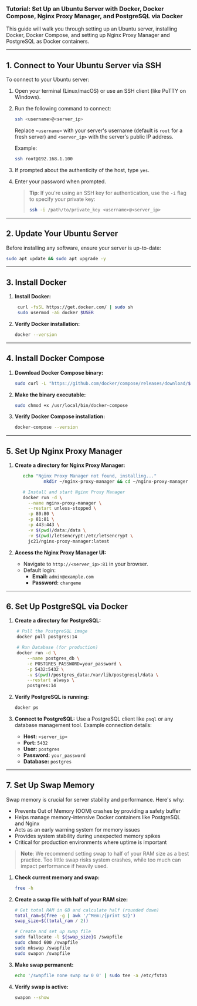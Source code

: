 ### **Tutorial: Set Up an Ubuntu Server with Docker, Docker Compose, Nginx Proxy Manager, and PostgreSQL via Docker**

This guide will walk you through setting up an Ubuntu server, installing Docker, Docker Compose, and setting up Nginx Proxy Manager and PostgreSQL as
Docker containers.

---

## **1. Connect to Your Ubuntu Server via SSH**

To connect to your Ubuntu server:

1. Open your terminal (Linux/macOS) or use an SSH client (like PuTTY on Windows).
2. Run the following command to connect:

   ```bash
   ssh <username>@<server_ip>
   ```

   Replace `<username>` with your server's username (default is `root` for a fresh server) and `<server_ip>` with the server's public IP address.

   Example:

   ```bash
   ssh root@192.168.1.100
   ```

3. If prompted about the authenticity of the host, type `yes`.

4. Enter your password when prompted.

   > **Tip**: If you're using an SSH key for authentication, use the `-i` flag to specify your private key:
   >
   > ```bash
   > ssh -i /path/to/private_key <username>@<server_ip>
   > ```

---

## **2. Update Your Ubuntu Server**

Before installing any software, ensure your server is up-to-date:

```bash
sudo apt update && sudo apt upgrade -y
```

---

## **3. Install Docker**

1. **Install Docker:**

   ```bash
    curl -fsSL https://get.docker.com/ | sudo sh
    sudo usermod -aG docker $USER
   ```

2. **Verify Docker installation:**
   ```bash
   docker --version
   ```

---

## **4. Install Docker Compose**

1. **Download Docker Compose binary:**

   ```bash
   sudo curl -L "https://github.com/docker/compose/releases/download/$(curl -s https://api.github.com/repos/docker/compose/releases/latest | grep tag_name | cut -d '"' -f 4)/docker-compose-$(uname -s)-$(uname -m)" -o /usr/local/bin/docker-compose
   ```

2. **Make the binary executable:**

   ```bash
   sudo chmod +x /usr/local/bin/docker-compose
   ```

3. **Verify Docker Compose installation:**
   ```bash
   docker-compose --version
   ```

---

## **5. Set Up Nginx Proxy Manager**

1. **Create a directory for Nginx Proxy Manager:**

   ```bash
      echo "Nginx Proxy Manager not found, installing..."
              mkdir ~/nginx-proxy-manager && cd ~/nginx-proxy-manager

      # Install and start Nginx Proxy Manager
      docker run -d \
        --name nginx-proxy-manager \
        --restart unless-stopped \
        -p 80:80 \
        -p 81:81 \
        -p 443:443 \
        -v $(pwd)/data:/data \
        -v $(pwd)/letsencrypt:/etc/letsencrypt \
        jc21/nginx-proxy-manager:latest
   ```

2. **Access the Nginx Proxy Manager UI:**
   - Navigate to `http://<server_ip>:81` in your browser.
   - Default login:
     - **Email:** `admin@example.com`
     - **Password:** `changeme`

---

## **6. Set Up PostgreSQL via Docker**

1. **Create a directory for PostgreSQL:**

```bash
    # Pull the PostgreSQL image
    docker pull postgres:14

    # Run Database (for production)
    docker run -d \
        --name postgres_db \
        -e POSTGRES_PASSWORD=your_password \
        -p 5432:5432 \
        -v $(pwd)/postgres_data:/var/lib/postgresql/data \
        --restart always \
        postgres:14
```

2. **Verify PostgreSQL is running:**

   ```bash
   docker ps
   ```

3. **Connect to PostgreSQL:** Use a PostgreSQL client like `psql` or any database management tool. Example connection details:
   - **Host:** `<server_ip>`
   - **Port:** `5432`
   - **User:** `postgres`
   - **Password:** `your_password`
   - **Database:** `postgres`

---

## **7. Set Up Swap Memory**

Swap memory is crucial for server stability and performance. Here's why:

- Prevents Out of Memory (OOM) crashes by providing a safety buffer
- Helps manage memory-intensive Docker containers like PostgreSQL and Nginx
- Acts as an early warning system for memory issues
- Provides system stability during unexpected memory spikes
- Critical for production environments where uptime is important

> **Note**: We recommend setting swap to half of your RAM size as a best practice. Too little swap risks system crashes, while too much can impact
> performance if heavily used.

1. **Check current memory and swap:**

   ```bash
   free -h
   ```

2. **Create a swap file with half of your RAM size:**

   ```bash
   # Get total RAM in GB and calculate half (rounded down)
   total_ram=$(free -g | awk '/^Mem:/{print $2}')
   swap_size=$((total_ram / 2))

   # Create and set up swap file
   sudo fallocate -l ${swap_size}G /swapfile
   sudo chmod 600 /swapfile
   sudo mkswap /swapfile
   sudo swapon /swapfile
   ```

3. **Make swap permanent:**

   ```bash
   echo '/swapfile none swap sw 0 0' | sudo tee -a /etc/fstab
   ```

4. **Verify swap is active:**
   ```bash
   swapon --show
   ```
